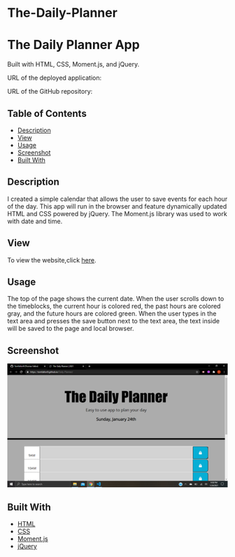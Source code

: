 # The-Daily-Planner<div align="center">

# The Daily Planner App

Built with HTML, CSS, Moment.js, and jQuery.

URL of the deployed application: 

URL of the GitHub repository: 

</div>

## Table of Contents 

* [Description](#description)
* [View](#view)
* [Usage](#usage)
* [Screenshot](#screenshot)
* [Built With](#built-with)



## Description

I created a simple calendar that allows the user to save events for each hour of the day. This app will run in the browser and feature dynamically updated HTML and CSS powered by jQuery. The Moment.js library was used to work with date and time.



## View

To view the website,click [here](https://tomfallon9.github.io/Daily-Planner/).

## Usage
The top of the page shows the current date. When the user scrolls down to the timeblocks, the current hour is colored red, the past hours are colored gray, and the future hours are colored green. When the user types in the text area and presses the save button next to the text area, the text inside will be saved to the page and local browser. 


## Screenshot

![screenshot](https://github.com/TomFallon9/Daily-Planner/blob/main/Screenshot11.png)


## Built With

* [HTML](https://html.spec.whatwg.org/) 
* [CSS](https://www.w3.org/Style/CSS/)
* [Moment.js](https://momentjs.com/) 
* [jQuery](https://jquery.com/) 